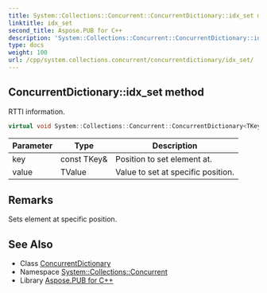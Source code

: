```yaml
---
title: System::Collections::Concurrent::ConcurrentDictionary::idx_set method
linktitle: idx_set
second_title: Aspose.PUB for C++
description: 'System::Collections::Concurrent::ConcurrentDictionary::idx_set method. RTTI information in C++.'
type: docs
weight: 100
url: /cpp/system.collections.concurrent/concurrentdictionary/idx_set/
---
```

## ConcurrentDictionary::idx_set method


RTTI information.

```cpp
virtual void System::Collections::Concurrent::ConcurrentDictionary<TKey, TValue>::idx_set(const TKey &key, TValue value) override
```


| Parameter | Type | Description |
| --- | --- | --- |
| key | const TKey\& | Position to set element at. |
| value | TValue | Value to set at specific position. |
## Remarks


Sets element at specific position. 
## See Also

* Class [ConcurrentDictionary](../)
* Namespace [System::Collections::Concurrent](../../)
* Library [Aspose.PUB for C++](../../../)
